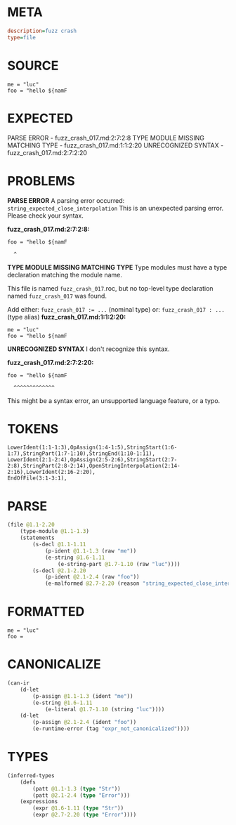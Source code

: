 # META
~~~ini
description=fuzz crash
type=file
~~~
# SOURCE
~~~roc
me = "luc"
foo = "hello ${namF
~~~
# EXPECTED
PARSE ERROR - fuzz_crash_017.md:2:7:2:8
TYPE MODULE MISSING MATCHING TYPE - fuzz_crash_017.md:1:1:2:20
UNRECOGNIZED SYNTAX - fuzz_crash_017.md:2:7:2:20
# PROBLEMS
**PARSE ERROR**
A parsing error occurred: `string_expected_close_interpolation`
This is an unexpected parsing error. Please check your syntax.

**fuzz_crash_017.md:2:7:2:8:**
```roc
foo = "hello ${namF
```
      ^


**TYPE MODULE MISSING MATCHING TYPE**
Type modules must have a type declaration matching the module name.

This file is named `fuzz_crash_017`.roc, but no top-level type declaration named `fuzz_crash_017` was found.

Add either:
`fuzz_crash_017 := ...` (nominal type)
or:
`fuzz_crash_017 : ...` (type alias)
**fuzz_crash_017.md:1:1:2:20:**
```roc
me = "luc"
foo = "hello ${namF
```


**UNRECOGNIZED SYNTAX**
I don't recognize this syntax.

**fuzz_crash_017.md:2:7:2:20:**
```roc
foo = "hello ${namF
```
      ^^^^^^^^^^^^^

This might be a syntax error, an unsupported language feature, or a typo.

# TOKENS
~~~zig
LowerIdent(1:1-1:3),OpAssign(1:4-1:5),StringStart(1:6-1:7),StringPart(1:7-1:10),StringEnd(1:10-1:11),
LowerIdent(2:1-2:4),OpAssign(2:5-2:6),StringStart(2:7-2:8),StringPart(2:8-2:14),OpenStringInterpolation(2:14-2:16),LowerIdent(2:16-2:20),
EndOfFile(3:1-3:1),
~~~
# PARSE
~~~clojure
(file @1.1-2.20
	(type-module @1.1-1.3)
	(statements
		(s-decl @1.1-1.11
			(p-ident @1.1-1.3 (raw "me"))
			(e-string @1.6-1.11
				(e-string-part @1.7-1.10 (raw "luc"))))
		(s-decl @2.1-2.20
			(p-ident @2.1-2.4 (raw "foo"))
			(e-malformed @2.7-2.20 (reason "string_expected_close_interpolation")))))
~~~
# FORMATTED
~~~roc
me = "luc"
foo = 
~~~
# CANONICALIZE
~~~clojure
(can-ir
	(d-let
		(p-assign @1.1-1.3 (ident "me"))
		(e-string @1.6-1.11
			(e-literal @1.7-1.10 (string "luc"))))
	(d-let
		(p-assign @2.1-2.4 (ident "foo"))
		(e-runtime-error (tag "expr_not_canonicalized"))))
~~~
# TYPES
~~~clojure
(inferred-types
	(defs
		(patt @1.1-1.3 (type "Str"))
		(patt @2.1-2.4 (type "Error")))
	(expressions
		(expr @1.6-1.11 (type "Str"))
		(expr @2.7-2.20 (type "Error"))))
~~~
